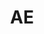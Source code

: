 ---
published:  false
post_id:    2018-03-AE
title:      AE
date_start: 2018-03-04
date_end:   2018-03-10
images:
  - ext:    00.jpg
    width:  2400
    height: 1800
    meta:   Dubai
tags:
  - Middle East
---